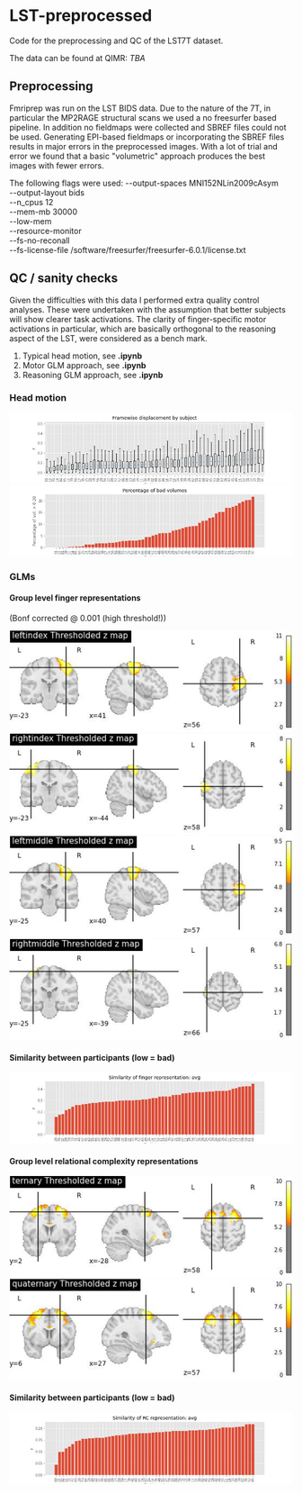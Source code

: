 # LST-preprocessed
Code for the preprocessing and QC of the LST7T dataset.

The data can be found at QIMR: *TBA*

## Preprocessing
Fmriprep was run on the LST BIDS data. Due to the nature of the 7T, in particular the MP2RAGE structural scans we used a no freesurfer based pipeline. In addition no fieldmaps were collected and SBREF files could not be used. Generating EPI-based fieldmaps or incorporating the SBREF files results in major errors in the preprocessed images. With a lot of trial and error we found that a basic "volumetric" approach produces the best images with fewer errors.

The following flags were used:
  --output-spaces MNI152NLin2009cAsym \
  --output-layout bids \
  --n_cpus 12 \
  --mem-mb 30000 \
  --low-mem \
  --resource-monitor \
  --fs-no-reconall \
  --fs-license-file /software/freesurfer/freesurfer-6.0.1/license.txt
  
  ## QC / sanity checks
  Given the difficulties with this data I performed extra quality control analyses. These were undertaken with the assumption that better subjects will show clearer task activations. The clarity of finger-specific motor activations in particular, which are basically orthogonal to the reasoning aspect of the LST, were considered as a bench mark.
  1. Typical head motion, see __.ipynb__
  2. Motor GLM approach, see __.ipynb__
  3. Reasoning GLM approach, see __.ipynb__
  
  ### Head motion
  ![FD](code/figs/FD_boxplot.jpeg)
  ![FD](code/figs/FD_countplot.jpeg)

  ### GLMs
  #### Group level finger representations
  (Bonf corrected @ 0.001 (high threshold!))
  
  ![](code/figs/group_glm-leftindex.jpeg)
  ![](code/figs/group_glm-rightindex.jpeg)
  ![](code/figs/group_glm-leftmiddle.jpeg)
  ![](code/figs/group_glm-rightmiddle.jpeg)


  #### Similarity between participants (low = bad)
  ![](code/figs/FingerSimilarity-avg.jpeg)

  #### Group level relational complexity representations
  ![](code/figs/group_glm-ternary.jpeg)
  ![](code/figs/group_glm-quaternary.jpeg)

  #### Similarity between participants (low = bad)
  ![](code/figs/RelationalComplexitySimilarity-avg.jpeg)



